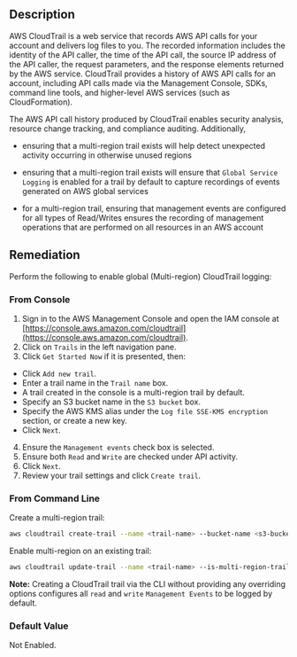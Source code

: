 ## Description

AWS CloudTrail is a web service that records AWS API calls for your account and delivers log files to you. The recorded information includes the identity of the API caller, the time of the API call, the source IP address of the API caller, the request parameters, and the response elements returned by the AWS service. CloudTrail provides a history of AWS API calls for an account, including API calls made via the Management Console, SDKs, command line tools, and higher-level AWS services (such as CloudFormation).

The AWS API call history produced by CloudTrail enables security analysis, resource change tracking, and compliance auditing. Additionally,

- ensuring that a multi-region trail exists will help detect unexpected activity occurring in otherwise unused regions

- ensuring that a multi-region trail exists will ensure that `Global Service Logging` is enabled for a trail by default to capture recordings of events generated on AWS global services

- for a multi-region trail, ensuring that management events are configured for all types of Read/Writes ensures the recording of management operations that are performed on all resources in an AWS account

## Remediation

Perform the following to enable global (Multi-region) CloudTrail logging:

### From Console

1. Sign in to the AWS Management Console and open the IAM console at [https://console.aws.amazon.com/cloudtrail](https://console.aws.amazon.com/cloudtrail).
2. Click on `Trails` in the left navigation pane.
3. Click `Get Started Now` if it is presented, then:
 - Click `Add new trail`.
 - Enter a trail name in the `Trail name` box.
 - A trail created in the console is a multi-region trail by default.
 - Specify an S3 bucket name in the `S3 bucket` box.
 - Specify the AWS KMS alias under the `Log file SSE-KMS encryption` section, or create a new key.
 - Click `Next`.
4. Ensure the `Management events` check box is selected.
5. Ensure both `Read` and `Write` are checked under API activity.
6. Click `Next`.
7. Review your trail settings and click `Create trail`.

### From Command Line

Create a multi-region trail:

```bash
aws cloudtrail create-trail --name <trail-name> --bucket-name <s3-bucket-for-cloudtrail> --is-multi-region-trail
```

Enable multi-region on an existing trail:

```bash
aws cloudtrail update-trail --name <trail-name> --is-multi-region-trail
```

**Note:** Creating a CloudTrail trail via the CLI without providing any overriding options configures all `read` and `write` `Management Events` to be logged by default.

### Default Value

Not Enabled.
